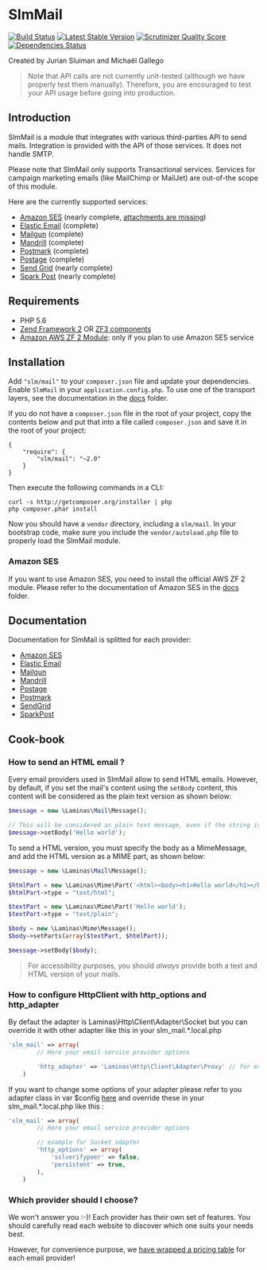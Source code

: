 SlmMail
=======

[![Build Status](https://travis-ci.org/juriansluiman/SlmMail.png?branch=amazon-ses-exceptions)](https://travis-ci.org/juriansluiman/SlmMail)
[![Latest Stable Version](https://poser.pugx.org/slm/mail/v/stable.png)](https://packagist.org/packages/slm/mail)
[![Scrutinizer Quality Score](https://scrutinizer-ci.com/g/juriansluiman/SlmMail/badges/quality-score.png?s=a9ce359ccf0362f8ffe6cff3644af2e065748eb0)](https://scrutinizer-ci.com/g/juriansluiman/SlmMail/)
[![Dependencies Status](https://d2xishtp1ojlk0.cloudfront.net/d/2834272)](http://depending.in/juriansluiman/SlmMail)

Created by Jurian Sluiman and Michaël Gallego

> Note that API calls are not currently unit-tested (although we have properly test them manually). Therefore, you
are encouraged to test your API usage before going into production.

Introduction
------------

SlmMail is a module that integrates with various third-parties API to send mails. Integration is provided with the
API of those services. It does not handle SMTP.

Please note that SlmMail only supports Transactional services. Services for campaign marketing emails (like MailChimp
or MailJet) are out-of-the scope of this module.

Here are the currently supported services:

* [Amazon SES](http://aws.amazon.com/ses) (nearly complete, [attachments are missing](https://github.com/juriansluiman/SlmMail/issues/44))
* [Elastic Email](http://elasticemail.com) (complete)
* [Mailgun](http://www.mailgun.com) (complete)
* [Mandrill](http://mandrill.com) (complete)
* [Postmark](https://postmarkapp.com) (complete)
* [Postage](http://postageapp.com) (complete)
* [Send Grid](http://sendgrid.com) (nearly complete)
* [Spark Post](http://sparkpost.com) (nearly complete)

Requirements
------------

* PHP 5.6
* [Zend Framework 2](https://github.com/zendframework/zf2) OR [ZF3 components](https://docs.zendframework.com/tutorials/)
* [Amazon AWS ZF 2 Module](https://github.com/aws/aws-sdk-php-zf2): only if you plan to use Amazon SES service

Installation
------------

Add `"slm/mail"` to your `composer.json` file and update your dependencies. Enable `SlmMail` in your
`application.config.php`. To use one of the transport layers, see the documentation in the [docs](https://github.com/juriansluiman/SlmMail/tree/master/docs) folder.

If you do not have a `composer.json` file in the root of your project, copy the contents below and put that into a
file called `composer.json` and save it in the root of your project:

```
{
    "require": {
        "slm/mail": "~2.0"
    }
}
```

Then execute the following commands in a CLI:

```
curl -s http://getcomposer.org/installer | php
php composer.phar install
```

Now you should have a `vendor` directory, including a `slm/mail`. In your bootstrap code, make sure
you include the `vendor/autoload.php` file to properly load the SlmMail module.

### Amazon SES

If you want to use Amazon SES, you need to install the official AWS ZF 2 module. Please refer to the documentation
of Amazon SES in the [docs](https://github.com/juriansluiman/SlmMail/tree/master/docs) folder.

Documentation
-------------

Documentation for SlmMail is splitted for each provider:

* [Amazon SES](/docs/Ses.md)
* [Elastic Email](/docs/ElasticEmail.md)
* [Mailgun](/docs/Mailgun.md)
* [Mandrill](/docs/Mandrill.md)
* [Postage](/docs/Postage.md)
* [Postmark](/docs/Postmark.md)
* [SendGrid](/docs/SendGrid.md)
* [SparkPost](/docs/SparkPost.md)

Cook-book
---------

### How to send an HTML email ?

Every email providers used in SlmMail allow to send HTML emails. However, by default, if you set the mail's content
using the `setBody` content, this content will be considered as the plain text version as shown below:

```php
$message = new \Laminas\Mail\Message();

// This will be considered as plain text message, even if the string is valid HTML code
$message->setBody('Hello world');
```

To send a HTML version, you must specify the body as a MimeMessage, and add the HTML version as a MIME part, as
shown below:

```php
$message = new \Laminas\Mail\Message();

$htmlPart = new \Laminas\Mime\Part('<html><body><h1>Hello world</h1></body></html>');
$htmlPart->type = "text/html";

$textPart = new \Laminas\Mime\Part('Hello world');
$textPart->type = "text/plain";

$body = new \Laminas\Mime\Message();
$body->setParts(array($textPart, $htmlPart));

$message->setBody($body);
```

> For accessibility purposes, you should *always* provide both a text and HTML version of your mails.

### How to configure HttpClient with http_options and http_adapter

By defaut the adapter is Laminas\Http\Client\Adapter\Socket but you can override it with other adapter like this in your slm_mail.*.local.php

```php
'slm_mail' => array(
        // Here your email service provider options

        'http_adapter' => 'Laminas\Http\Client\Adapter\Proxy' // for example
    )
```

If you want to change some options of your adapter please refer to you adapter class in var $config [here](https://github.com/zendframework/zf2/tree/master/library/Zend/Http/Client/Adapter) and override these in your slm_mail.*.local.php like this :

```php
'slm_mail' => array(
        // Here your email service provider options

        // example for Socket adapter
        'http_options' => array(
            'sslverifypeer' => false,
            'persistent' => true,
        ),
    )
```

### Which provider should I choose?

We won't answer you :-)! Each provider has their own set of features. You should carefully read each website
to discover which one suits your needs best.

However, for convenience purpose, we [have wrapped a pricing table](/docs/Pricing.md) for each email provider!
